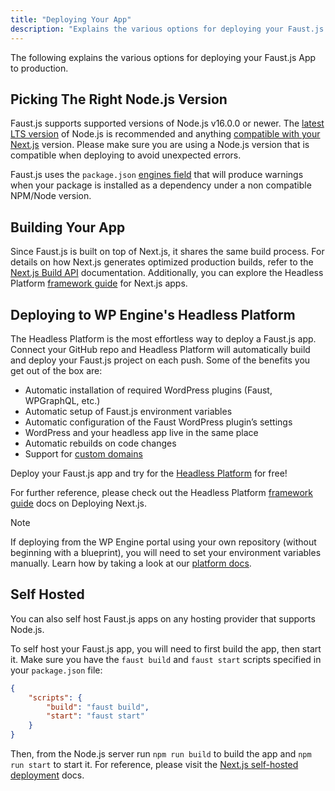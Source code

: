 ```yaml
---
title: "Deploying Your App"
description: "Explains the various options for deploying your Faust.js App to production."
---
```


The following explains the various options for deploying your Faust.js App to production.

## Picking The Right Node.js Version

Faust.js supports supported versions of Node.js v16.0.0 or newer. The [latest LTS version](https://nodejs.org/en/about/previous-releases) of Node.js is recommended and anything [compatible with your Next.js](https://nextjs.org/docs/pages/getting-started/installation) version. Please make sure you are using a Node.js version that is compatible when deploying to avoid unexpected errors.

Faust.js uses the `package.json` [engines field](https://docs.npmjs.com/cli/v9/configuring-npm/package-json#engines) that will produce warnings when your package is installed as a dependency under a non compatible NPM/Node version.

## Building Your App

Since Faust.js is built on top of Next.js, it shares the same build process. For details on how Next.js generates optimized production builds, refer to the [Next.js Build API](https://nextjs.org/docs/pages/building-your-application/deploying#nextjs-build-api) documentation. Additionally, you can explore the Headless Platform [framework guide](https://developers.wpengine.com/docs/atlas/framework-guides/next-js/next/) for Next.js apps.

## Deploying to WP Engine's Headless Platform

The Headless Platform is the most effortless way to deploy a Faust.js app. Connect your GitHub repo and Headless Platform will automatically build and deploy your Faust.js project on each push. Some of the benefits you get out of the box are:

- Automatic installation of required WordPress plugins (Faust, WPGraphQL, etc.)
- Automatic setup of Faust.js environment variables
- Automatic configuration of the Faust WordPress plugin’s settings
- WordPress and your headless app live in the same place
- Automatic rebuilds on code changes
- Support for [custom domains](https://wpengine.com/support/add-domain-in-user-portal/)

Deploy your Faust.js app and try for the [Headless Platform](https://wpengine.com/headless-wordpress/#form) for free!

For further reference, please check out the Headless Platform [framework guide](https://developers.wpengine.com/docs/atlas/framework-guides/next-js/next/) docs on Deploying Next.js.

> [!NOTE]
> If deploying from the WP Engine portal using your own repository (without beginning with a blueprint), you will need to set your environment variables manually. Learn how by taking a look at our [platform docs](https://developers.wpengine.com/docs/atlas/getting-started/deploy-from-existing-repo/#set-environment-variables-optional).

## Self Hosted

You can also self host Faust.js apps on any hosting provider that supports Node.js.

To self host your Faust.js app, you will need to first build the app, then start it. Make sure you have the `faust build` and `faust start` scripts specified in your `package.json` file:

```json title="package.json"
{
	"scripts": {
		"build": "faust build",
		"start": "faust start"
	}
}
```

Then, from the Node.js server run `npm run build` to build the app and `npm run start` to start it.
For reference, please visit the [Next.js self-hosted deployment](https://nextjs.org/docs/pages/building-your-application/deploying#self-hosting) docs.
